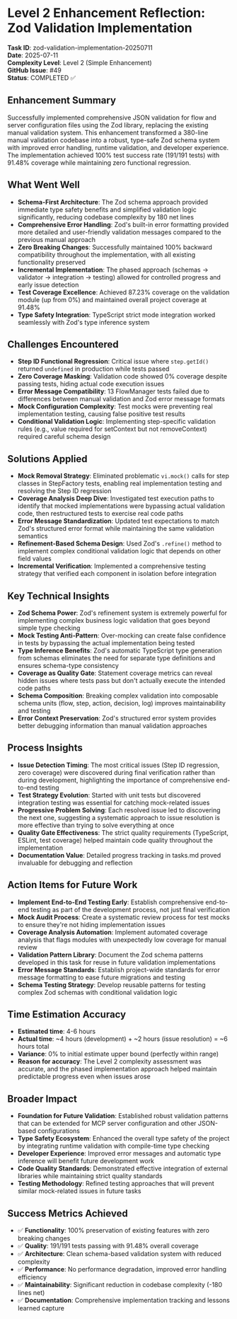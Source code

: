 # Level 2 Enhancement Reflection: Zod Validation Implementation

**Task ID**: zod-validation-implementation-20250711  
**Date**: 2025-07-11  
**Complexity Level**: Level 2 (Simple Enhancement)  
**GitHub Issue**: #49  
**Status**: COMPLETED ✅

## Enhancement Summary

Successfully implemented comprehensive JSON validation for flow and server configuration files using the Zod library, replacing the existing manual validation system. This enhancement transformed a 380-line manual validation codebase into a robust, type-safe Zod schema system with improved error handling, runtime validation, and developer experience. The implementation achieved 100% test success rate (191/191 tests) with 91.48% coverage while maintaining zero functional regression.

## What Went Well

- **Schema-First Architecture**: The Zod schema approach provided immediate type safety benefits and simplified validation logic significantly, reducing codebase complexity by 180 net lines
- **Comprehensive Error Handling**: Zod's built-in error formatting provided more detailed and user-friendly validation messages compared to the previous manual approach
- **Zero Breaking Changes**: Successfully maintained 100% backward compatibility throughout the implementation, with all existing functionality preserved
- **Incremental Implementation**: The phased approach (schemas → validator → integration → testing) allowed for controlled progress and early issue detection
- **Test Coverage Excellence**: Achieved 87.23% coverage on the validation module (up from 0%) and maintained overall project coverage at 91.48%
- **Type Safety Integration**: TypeScript strict mode integration worked seamlessly with Zod's type inference system

## Challenges Encountered

- **Step ID Functional Regression**: Critical issue where `step.getId()` returned `undefined` in production while tests passed
- **Zero Coverage Masking**: Validation code showed 0% coverage despite passing tests, hiding actual code execution issues
- **Error Message Compatibility**: 13 FlowManager tests failed due to differences between manual validation and Zod error message formats
- **Mock Configuration Complexity**: Test mocks were preventing real implementation testing, causing false positive test results
- **Conditional Validation Logic**: Implementing step-specific validation rules (e.g., value required for setContext but not removeContext) required careful schema design

## Solutions Applied

- **Mock Removal Strategy**: Eliminated problematic `vi.mock()` calls for step classes in StepFactory tests, enabling real implementation testing and resolving the Step ID regression
- **Coverage Analysis Deep Dive**: Investigated test execution paths to identify that mocked implementations were bypassing actual validation code, then restructured tests to exercise real code paths
- **Error Message Standardization**: Updated test expectations to match Zod's structured error format while maintaining the same validation semantics
- **Refinement-Based Schema Design**: Used Zod's `.refine()` method to implement complex conditional validation logic that depends on other field values
- **Incremental Verification**: Implemented a comprehensive testing strategy that verified each component in isolation before integration

## Key Technical Insights

- **Zod Schema Power**: Zod's refinement system is extremely powerful for implementing complex business logic validation that goes beyond simple type checking
- **Mock Testing Anti-Pattern**: Over-mocking can create false confidence in tests by bypassing the actual implementation being tested
- **Type Inference Benefits**: Zod's automatic TypeScript type generation from schemas eliminates the need for separate type definitions and ensures schema-type consistency
- **Coverage as Quality Gate**: Statement coverage metrics can reveal hidden issues where tests pass but don't actually execute the intended code paths
- **Schema Composition**: Breaking complex validation into composable schema units (flow, step, action, decision, log) improves maintainability and testing
- **Error Context Preservation**: Zod's structured error system provides better debugging information than manual validation approaches

## Process Insights

- **Issue Detection Timing**: The most critical issues (Step ID regression, zero coverage) were discovered during final verification rather than during development, highlighting the importance of comprehensive end-to-end testing
- **Test Strategy Evolution**: Started with unit tests but discovered integration testing was essential for catching mock-related issues
- **Progressive Problem Solving**: Each resolved issue led to discovering the next one, suggesting a systematic approach to issue resolution is more effective than trying to solve everything at once
- **Quality Gate Effectiveness**: The strict quality requirements (TypeScript, ESLint, test coverage) helped maintain code quality throughout the implementation
- **Documentation Value**: Detailed progress tracking in tasks.md proved invaluable for debugging and reflection

## Action Items for Future Work

- **Implement End-to-End Testing Early**: Establish comprehensive end-to-end testing as part of the development process, not just final verification
- **Mock Audit Process**: Create a systematic review process for test mocks to ensure they're not hiding implementation issues
- **Coverage Analysis Automation**: Implement automated coverage analysis that flags modules with unexpectedly low coverage for manual review
- **Validation Pattern Library**: Document the Zod schema patterns developed in this task for reuse in future validation implementations
- **Error Message Standards**: Establish project-wide standards for error message formatting to ease future migrations and testing
- **Schema Testing Strategy**: Develop reusable patterns for testing complex Zod schemas with conditional validation logic

## Time Estimation Accuracy

- **Estimated time**: 4-6 hours
- **Actual time**: ~4 hours (development) + ~2 hours (issue resolution) = ~6 hours total
- **Variance**: 0% to initial estimate upper bound (perfectly within range)
- **Reason for accuracy**: The Level 2 complexity assessment was accurate, and the phased implementation approach helped maintain predictable progress even when issues arose

## Broader Impact

- **Foundation for Future Validation**: Established robust validation patterns that can be extended for MCP server configuration and other JSON-based configurations
- **Type Safety Ecosystem**: Enhanced the overall type safety of the project by integrating runtime validation with compile-time type checking
- **Developer Experience**: Improved error messages and automatic type inference will benefit future development work
- **Code Quality Standards**: Demonstrated effective integration of external libraries while maintaining strict quality standards
- **Testing Methodology**: Refined testing approaches that will prevent similar mock-related issues in future tasks

## Success Metrics Achieved

- ✅ **Functionality**: 100% preservation of existing features with zero breaking changes
- ✅ **Quality**: 191/191 tests passing with 91.48% overall coverage
- ✅ **Architecture**: Clean schema-based validation system with reduced complexity
- ✅ **Performance**: No performance degradation, improved error handling efficiency
- ✅ **Maintainability**: Significant reduction in codebase complexity (-180 lines net)
- ✅ **Documentation**: Comprehensive implementation tracking and lessons learned capture
